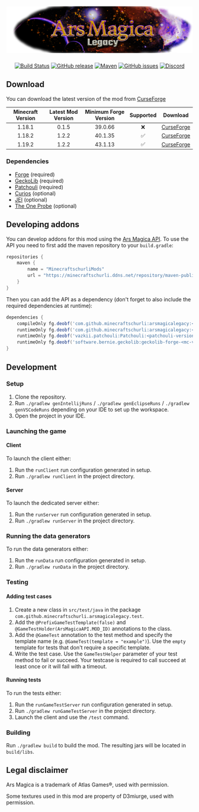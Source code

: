 [![Ars Magica: Legacy](src/main/resources/logo.png)](https://mc-mods.cf/ars-magica-legacy)
==================

<!--suppress HtmlDeprecatedAttribute -->
<div align="center">

[![Build Status](https://img.shields.io/github/actions/workflow/status/MinecraftschurliMods/Ars-Magica-Legacy/build.yml?branch=version%2F1.18.x&logo=github)](https://github.com/MinecraftschurliMods/Ars-Magica-Legacy/actions/workflows/build.yml) 
[![GitHub release](https://img.shields.io/github/v/release/MinecraftschurliMods/Ars-Magica-Legacy?display_name=tag&sort=semver)](https://github.com/MinecraftschurliMods/Ars-Magica-Legacy/releases/latest) 
[![Maven](https://img.shields.io/maven-metadata/v?metadataUrl=https%3A%2F%2Fminecraftschurli.ddns.net%2Frepository%2Fmaven-public%2Fcom%2Fgithub%2Fminecraftschurli%2Farsmagicalegacy%2Fmaven-metadata.xml&versionPrefix=1.18)](https://minecraftschurli.ddns.net/repository/#/maven-public/com/github/minecraftschurli/arsmagicalegacy) 
[![GitHub issues](https://img.shields.io/github/issues-raw/MinecraftschurliMods/Ars-Magica-Legacy/bug?label=open%20bugs)](https://github.com/MinecraftschurliMods/Ars-Magica-Legacy/issues?q=is%3Aopen+is%3Aissue+label%3Abug) 
[![Discord](https://img.shields.io/discord/358283695104458752?color=%235865F2&label=Discord&logo=discord&logoColor=%235865F2)](https://discord.gg/GcFqXwX)

</div>

## Download
You can download the latest version of the mod from [CurseForge](https://mc-mods.cf/ars-magica-legacy)

| Minecraft Version | Latest Mod Version | Minimum Forge Version | Supported |                             Download                             |
|:-----------------:|:------------------:|:---------------------:|:---------:|:----------------------------------------------------------------:|
|      1.18.1       |       0.1.5        |        39.0.66        |     ❌     | [CurseForge](https://mc-mods.cf/ars-magica-legacy/files/3656337) |
|      1.18.2       |       1.2.2        |        40.1.35        |     ✅     | [CurseForge](https://mc-mods.cf/ars-magica-legacy/files/4212998) |
|      1.19.2       |       1.2.2        |        43.1.13        |     ✅     | [CurseForge](https://mc-mods.cf/ars-magica-legacy/files/4212997) |


### Dependencies
- [Forge](https://files.minecraftforge.net/) (required)
- [GeckoLib](https://mc-mods.cf/geckolib) (required)
- [Patchouli](https://mc-mods.cf/patchouli) (required)
- [Curios](https://mc-mods.cf/curios) (optional)
- [JEI](https://mc-mods.cf/jei) (optional)
- [The One Probe](https://mc-mods.cf/the-one-probe) (optional)

## Developing addons
You can develop addons for this mod using the [Ars Magica API](https://minecraftschurli.ddns.net/repository/javadoc/maven-public/com/github/minecraftschurlimods/arsmagicalegacy/1.19.2-1.2.2).
To use the API you need to first add the maven repository to your `build.gradle`:
```groovy
repositories {
    maven {
        name = "MinecraftschurliMods"
        url = "https://minecraftschurli.ddns.net/repository/maven-public/"
    }
}
```
Then you can add the API as a dependency (don't forget to also include the required dependencies at runtime):
```groovy
dependencies {
    compileOnly fg.deobf('com.github.minecraftschurli:arsmagicalegacy:<arsmagicalegacy-version>:api')
    runtimeOnly fg.deobf('com.github.minecraftschurli:arsmagicalegacy:<arsmagicalegacy-version>')
    runtimeOnly fg.deobf('vazkii.patchouli:Patchouli:<patchouli-version>')
    runtimeOnly fg.deobf('software.bernie.geckolib:geckolib-forge-<mc-version>:<geckolib-version>')
}
```

## Development
### Setup
1. Clone the repository.
2. Run `./gradlew genIntellijRuns` / `./gradlew genEclipseRuns` / `./gradlew genVSCodeRuns` depending on your IDE to set up the workspace.
3. Open the project in your IDE.

### Launching the game
#### Client
To launch the client either:
1. Run the `runClient` run configuration generated in setup.
2. Run `./gradlew runClient` in the project directory.

#### Server
To launch the dedicated server either:
1. Run the `runServer` run configuration generated in setup.
2. Run `./gradlew runServer` in the project directory.

### Running the data generators
To run the data generators either:
1. Run the `runData` run configuration generated in setup.
2. Run `./gradlew runData` in the project directory.

### Testing
#### Adding test cases
1. Create a new class in `src/test/java` in the package `com.github.minecraftschurli.arsmagicalegacy.test`.
2. Add the `@PrefixGameTestTemplate(false)` and `@GameTestHolder(ArsMagicaAPI.MOD_ID)` annotations to the class.
3. Add the `@GameTest` annotation to the test method and specify the template name (e.g. `@GameTest(template = "example")`). Use the `empty` template for tests that don't require a specific template.
4. Write the test case. Use the `GameTestHelper` parameter of your test method to fail or succeed. Your testcase is required to call succeed at least once or it will fail with a timeout.

#### Running tests
To run the tests either:
1. Run the `runGameTestServer` run configuration generated in setup.
2. Run `./gradlew runGameTestServer` in the project directory.
3. Launch the client and use the `/test` command.

### Building
Run `./gradlew build` to build the mod. The resulting jars will be located in `build/libs`.

## Legal disclaimer
Ars Magica is a trademark of Atlas Games®, used with permission.

Some textures used in this mod are property of D3miurge, used with permission.

